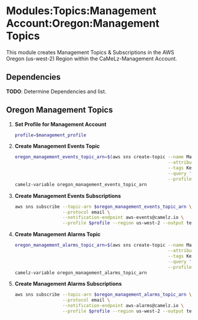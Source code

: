 # Modules:Topics:Management Account:Oregon:Management Topics

This module creates Management Topics & Subscriptions in the AWS Oregon (us-west-2) Region within the
CaMeLz-Management Account.

## Dependencies

**TODO**: Determine Dependencies and list.

## Oregon Management Topics

1. **Set Profile for Management Account**

    ```bash
    profile=$management_profile
    ```

1. **Create Management Events Topic**

    ```bash
    oregon_management_events_topic_arn=$(aws sns create-topic --name Management-Events \
                                                              --attributes "DisplayName=CMLM Events" \
                                                              --tags Key=Name,Value=Management-Events-Topic Key=Company,Value=CaMeLz Key=Environment,Value=Management \
                                                              --query 'TopicArn' \
                                                              --profile $profile --region us-west-2 --output text)
    camelz-variable oregon_management_events_topic_arn
    ```

1. **Create Management Events Subscriptions**

    ```bash
    aws sns subscribe --topic-arn $oregon_management_events_topic_arn \
                      --protocol email \
                      --notification-endpoint aws-events@camelz.io \
                      --profile $profile --region us-west-2 --output text
    ```

1. **Create Management Alarms Topic**

    ```bash
    oregon_management_alarms_topic_arn=$(aws sns create-topic --name Management-Alarms \
                                                              --attributes "DisplayName=CMLM Alarms" \
                                                              --tags Key=Name,Value=Management-Alarms-Topic Key=Company,Value=CaMeLz Key=Environment,Value=Management \
                                                              --query 'TopicArn' \
                                                              --profile $profile --region us-west-2 --output text)
    camelz-variable oregon_management_alarms_topic_arn
    ```

1. **Create Management Alarms Subscriptions**

    ```bash
    aws sns subscribe --topic-arn $oregon_management_alarms_topic_arn \
                      --protocol email \
                      --notification-endpoint aws-alarms@camelz.io \
                      --profile $profile --region us-west-2 --output text
    ```
